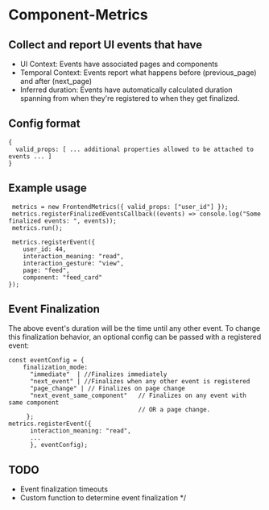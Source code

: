 # Component-Metrics

## Collect and report UI events that have
  * UI Context: Events have associated pages and components
  * Temporal Context: Events report what happens before (previous_page) and after (next_page)
  * Inferred duration: Events have automatically calculated duration spanning from when they're registered to when they get finalized.

## Config format
```
{
  valid_props: [ ... additional properties allowed to be attached to events ... ]
}
```

## Example usage
```
 metrics = new FrontendMetrics({ valid_props: ["user_id"] });
 metrics.registerFinalizedEventsCallback((events) => console.log("Some finalized events: ", events));
 metrics.run();

 metrics.registerEvent({
    user_id: 44,
    interaction_meaning: "read",
    interaction_gesture: "view",
    page: "feed",
    component: "feed_card"
});
```


## Event Finalization
  The above event's duration will be the time until any other event.
  To change this finalization behavior, an optional config can be passed with a registered event:
```
const eventConfig = {
    finalization_mode:
      "immediate"  | //Finalizes immediately
      "next_event" | //Finalizes when any other event is registered
      "page_change" | // Finalizes on page change
      "next_event_same_component"   // Finalizes on any event with same component
                                    // OR a page change.
     };
metrics.registerEvent({
      interaction_meaning: "read",
      ...
      }, eventConfig);
```

## TODO
  * Event finalization timeouts
  * Custom function to determine event finalization
*/
